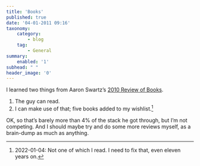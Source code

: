 ```yaml
---
title: 'Books'
published: true
date: '04-01-2011 09:16'
taxonomy:
    category:
        - blog
    tag:
        - General
summary:
    enabled: '1'
subhead: " "
header_image: '0'
---
```


I learned two things from Aaron Swartz’s [2010 Review of Books](http://www.aaronsw.com/weblog/books2010).

1. The guy can read.
2. I can make use of that; five books added to my wishlist.[^1]
 
OK, so that’s barely more than 4% of the stack he got through, but I’m not competing. And I should maybe try and do some more reviews myself, as a brain-dump as much as anything.

[^1]: 2022-01-04: Not one of which I read. I need to fix that, even eleven years on.
